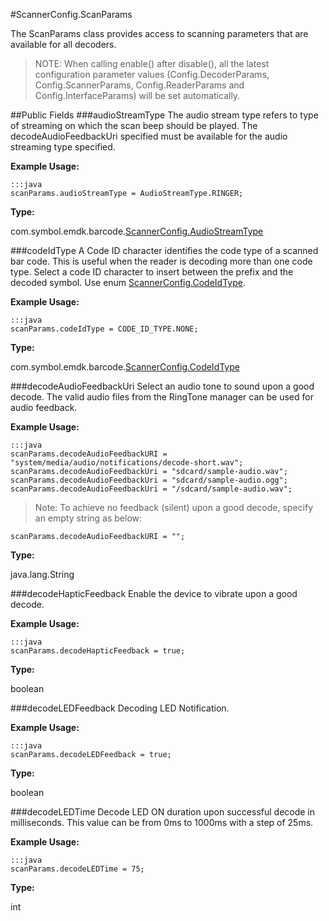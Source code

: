 #ScannerConfig.ScanParams

The ScanParams class provides access to scanning parameters that are available for all decoders. 

> NOTE: When calling enable() after disable(), all the latest configuration parameter values (Config.DecoderParams, Config.ScannerParams, Config.ReaderParams and Config.InterfaceParams) will be set automatically.

##Public Fields
###audioStreamType
The audio stream type refers to type of streaming on which the scan beep should be played. The decodeAudioFeedbackUri specified must be available for the audio streaming type specified.

**Example Usage:**

    :::java
    scanParams.audioStreamType = AudioStreamType.RINGER;

**Type:**

com.symbol.emdk.barcode.[ScannerConfig.AudioStreamType](ScannerConfig#ScannerConfig.AudioStreamType)

###codeIdType
A Code ID character identifies the code type of a scanned bar code. This is useful when the reader is decoding more than one code type. Select a code ID character to insert between the prefix and the decoded symbol. Use enum [ScannerConfig.CodeIdType](ScannerConfig#ScannerConfig.CodeIdType).

**Example Usage:**

    :::java
    scanParams.codeIdType = CODE_ID_TYPE.NONE;

**Type:**

com.symbol.emdk.barcode.[ScannerConfig.CodeIdType](ScannerConfig#ScannerConfig.CodeIdType)

###decodeAudioFeedbackUri
Select an audio tone to sound upon a good decode. The valid audio files from the RingTone manager can be used for audio feedback.

**Example Usage:**

    :::java
    scanParams.decodeAudioFeedbackURI = "system/media/audio/notifications/decode-short.wav";
    scanParams.decodeAudioFeedbackUri = "sdcard/sample-audio.wav";
    scanParams.decodeAudioFeedbackUri = "sdcard/sample-audio.ogg";
	scanParams.decodeAudioFeedbackUri = "/sdcard/sample-audio.wav";

> Note: To achieve no feedback (silent) upon a good decode, specify an empty string as below:

	scanParams.decodeAudioFeedbackURI = "";

**Type:**

java.lang.String

###decodeHapticFeedback
Enable the device to vibrate upon a good decode.

**Example Usage:**

    :::java
    scanParams.decodeHapticFeedback = true;

**Type:**

boolean

###decodeLEDFeedback
Decoding LED Notification.

**Example Usage:**

    :::java
    scanParams.decodeLEDFeedback = true;

**Type:**

boolean

###decodeLEDTime
Decode LED ON duration upon successful decode in milliseconds. This value can be from 0ms to 1000ms with a step of 25ms.

**Example Usage:**

    :::java
    scanParams.decodeLEDTime = 75;

**Type:**

int